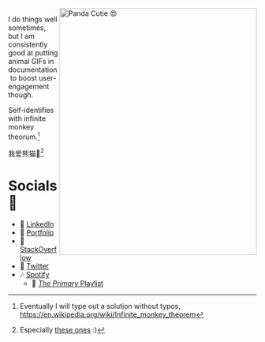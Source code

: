 <img align="right" src="https://raw.githubusercontent.com/c1m50c/c1m50c/main/panda.gif" width="400" height="500" alt="Panda Cutie 😍">

I do things well sometimes, but I am consistently good at putting animal GIFs in documentation&nbsp;to boost user-engagement though.

Self-identifies with infinite monkey theorum.[^1]

我爱熊猫💖[^2]

# **Socials 🤳**

- 💼 [LinkedIn](https://www.linkedin.com/in/pere-wells/)
- 📁 [Portfolio](https://c1m50c.github.io/portfolio)
- 🥞 [StackOverflow](https://stackoverflow.com/users/17452730/c1m50c)
- 🐤 [Twitter](https://twitter.com/c1m50c)
- 🎶 [Spotify](https://open.spotify.com/user/cimsoc?si=b515e89e35bd4bed)
    - 📌 [_The Primary_ Playlist](https://open.spotify.com/playlist/3k67qmXwh5OTP18e8BdtPI?si=bce6c430c8b64d14)

[^1]: Eventually I will type out a solution without typos, https://en.wikipedia.org/wiki/Infinite_monkey_theorem
[^2]: Especially [these ones](https://en.wikipedia.org/wiki/Qinling_panda) :)
